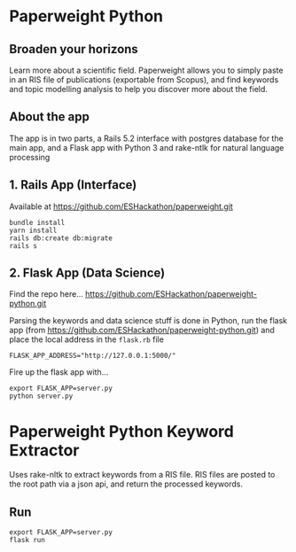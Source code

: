 # Paperweight Python
## Broaden your horizons

Learn more about a scientific field. Paperweight allows you to simply paste in an RIS file of publications (exportable from Scopus), and find keywords and topic modelling analysis to help you discover more about the field.

## About the app

The app is in two parts, a Rails 5.2 interface with postgres database for the main app, and a Flask app with Python 3 and rake-ntlk for natural language processing

## 1. Rails App (Interface)

Available at https://github.com/ESHackathon/paperweight.git

```
bundle install
yarn install
rails db:create db:migrate
rails s
```

## 2. Flask App (Data Science)

Find the repo here...
https://github.com/ESHackathon/paperweight-python.git

Parsing the keywords and data science stuff is done in Python, run the flask app (from https://github.com/ESHackathon/paperweight-python.git) and place the local address in the `flask.rb` file

`FLASK_APP_ADDRESS="http://127.0.0.1:5000/"`

Fire up the flask app with...

```
export FLASK_APP=server.py
python server.py
```
# Paperweight Python Keyword Extractor

Uses rake-nltk to extract keywords from a RIS file. RIS files are posted to the root path via a json api, and return the processed keywords.

## Run

```
export FLASK_APP=server.py
flask run
```
